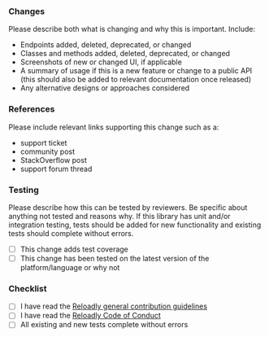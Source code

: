 ### Changes

Please describe both what is changing and why this is important. Include:

- Endpoints added, deleted, deprecated, or changed
- Classes and methods added, deleted, deprecated, or changed
- Screenshots of new or changed UI, if applicable
- A summary of usage if this is a new feature or change to a public API (this should also be added to relevant
  documentation once released)
- Any alternative designs or approaches considered

### References

Please include relevant links supporting this change such as a:

- support ticket
- community post
- StackOverflow post
- support forum thread

### Testing

Please describe how this can be tested by reviewers. Be specific about anything not tested and reasons why. If this
library has unit and/or integration testing, tests should be added for new functionality and existing tests should
complete without errors.

- [ ] This change adds test coverage
- [ ] This change has been tested on the latest version of the platform/language or why not

### Checklist

- [ ] I have read
  the [Reloadly general contribution guidelines](https://github.com/reloadly/reloadly-sdk-ios/blob/master/GENERAL-CONTRIBUTING.md)
- [ ] I have read
  the [Reloadly Code of Conduct](https://github.com/reloadly/reloadly-sdk-ios/blob/master/CODE-OF-CONDUCT.md)
- [ ] All existing and new tests complete without errors
